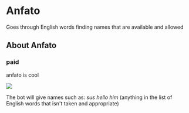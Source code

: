 # Anfato
Goes through English words finding names that are available and allowed


## About Anfato

### paid
anfato is cool

<img src="https://hissquare.is-from.space/r/image_2022-04-16_130134537.png">

The bot will give names such as: *sus hello him* (anything in the list of English words that isn't taken and appropriate)
